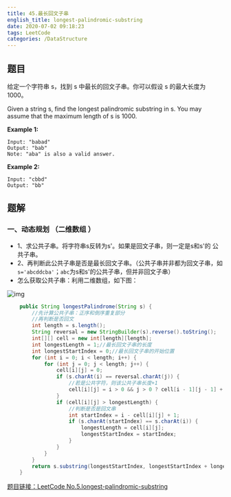 ```yaml
---
title: 45.最长回文子串
english_title: longest-palindromic-substring
date: 2020-07-02 09:18:23
tags: LeetCode
categories: /DataStructure
---
```


## 题目

给定一个字符串 s，找到 s 中最长的回文子串。你可以假设 s 的最大长度为 1000。

Given a string s, find the longest palindromic substring in s. You may assume that the maximum length of s is 1000.

**Example 1:**

```
Input: "babad"
Output: "bab"
Note: "aba" is also a valid answer.
```

**Example 2:**

```
Input: "cbbd"
Output: "bb"
```

## 题解

### 一、动态规划 （二维数组 ）

* 1、求公共子串。将字符串s反转为s'。如果是回文子串，则一定是s和s'的 公共子串。
* 2、再判断此公共子串是否是最长回文子串。（公共子串并非都为回文子串，如`s='abcddcba'`；`abc`为s和s'的公共子串，但并非回文子串）
* 怎么获取公共子串：利用二维数组，如下图：

![img](https://pic.leetcode-cn.com/a17c924d13f88f05692d140621c0b62310126e9af3f04e84d8699c790b238b81-file_1565276704882)

```java
    public String longestPalindrome(String s) {
        //先计算公共子串：正序和倒序重复部分
        //再判断是否回文
        int length = s.length();
        String reversal = new StringBuilder(s).reverse().toString();
        int[][] cell = new int[length][length];
        int longestLength = 1;//最长回文子串的长度
        int longestStartIndex = 0;//最长回文子串的开始位置
        for (int i = 0; i < length; i++) {
            for (int j = 0; j < length; j++) {
                cell[i][j] = 0;
                if (s.charAt(i) == reversal.charAt(j)) {
                    //若是公共字符，则该公共子串长度+1
                    cell[i][j] = i > 0 && j > 0 ? cell[i - 1][j - 1] + 1 : 1;
                }
                if (cell[i][j] > longestLength) {
                    //判断是否是回文串
                    int startIndex = i - cell[i][j] + 1;
                    if (s.charAt(startIndex) == s.charAt(i)) {
                        longestLength = cell[i][j];
                        longestStartIndex = startIndex;
                    }
                }
            }
        }
        return s.substring(longestStartIndex, longestStartIndex + longestLength + 1);
    }
```



[题目链接：LeetCode No.5.longest-palindromic-substring](https://leetcode-cn.com/problems/longest-palindromic-substring)